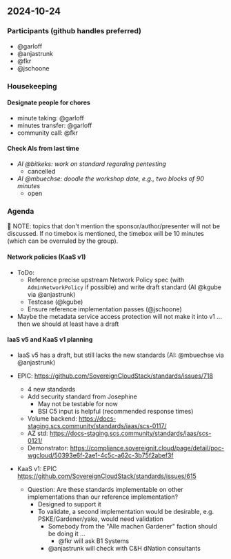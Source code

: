 ## 2024-10-24

### Participants (github handles preferred)

- @garloff
- @anjastrunk
- @fkr
- @jschoone

### Housekeeping

#### Designate people for chores

- minute taking: @garloff
- minutes transfer: @garloff
- community call: @fkr

#### Check AIs from last time

- _AI @bitkeks: work on standard regarding pentesting_
    - cancelled
- _AI @mbuechse: doodle the workshop date, e.g., two blocks of 90 minutes_
    - open

### Agenda

:rotating_light: NOTE: topics that don't mention the sponsor/author/presenter will not be discussed. If no timebox is mentioned, the timebox will be 10 minutes (which can be overruled by the group).

#### Network policies (KaaS v1)

- ToDo:
    - Reference precise upstream Network Policy spec (with `AdminNetworkPolicy` if possible) and write draft standard (AI @kgube via @anjastrunk)
    - Testcase (@kgube)
    - Ensure reference implementation passes (@jschoone)
- Maybe the metadata service access protection will not make it into v1 ... then we should at least have a draft

#### IaaS v5 and KaaS v1 planning

- IaaS v5 has a draft, but still lacks the new standards (AI: @mbuechse via @anjastrunk)
- EPIC: https://github.com/SovereignCloudStack/standards/issues/718
    - 4 new standards
    - Add security standard from Josephine
        - May not be testable for now
        - BSI C5 input is helpful (recommended response times)
    - Volume backend: https://docs-staging.scs.community/standards/iaas/scs-0117/
    - AZ std: https://docs-staging.scs.community/standards/iaas/scs-0121/
    - Demonstrator:  https://compliance.sovereignit.cloud/page/detail/poc-wgcloud/50393e6f-2ae1-4c5c-a62c-3b75f2abef3f

- KaaS v1: EPIC https://github.com/SovereignCloudStack/standards/issues/615
    - Question: Are these standards implementable on other implementations than our reference implementation?
        - Designed to support it
        - To validate, a second implementation would be desirable, e.g. PSKE/Gardener/yake, would need validation
            - Somebody from the "Alle machen Gardener" faction should be doing it ...
                - @fkr will ask B1 Systems
            - @anjastrunk will check with C&H dNation consultants
